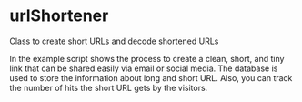 # urlShortener
Class to create short URLs and decode shortened URLs

In the example script shows the process to create a clean, short, and tiny link that can be shared easily via email or social media. The database is used to store the information about long and short URL. Also, you can track the number of hits the short URL gets by the visitors.
